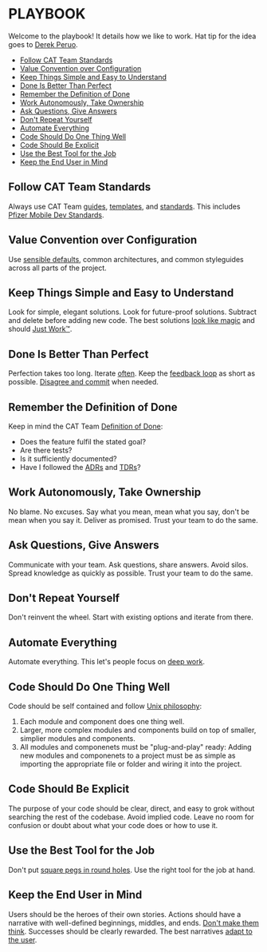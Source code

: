 # PLAYBOOK

Welcome to the playbook! It details how we like to work. Hat tip for the idea goes to [Derek Peruo](https://github.com/dperuo/about-me/wiki/Playbook).

<!-- TOC insertAnchor:false -->

- [Follow CAT Team Standards](#follow-cat-team-standards)
- [Value Convention over Configuration](#value-convention-over-configuration)
- [Keep Things Simple and Easy to Understand](#keep-things-simple-and-easy-to-understand)
- [Done Is Better Than Perfect](#done-is-better-than-perfect)
- [Remember the Definition of Done](#remember-the-definition-of-done)
- [Work Autonomously, Take Ownership](#work-autonomously-take-ownership)
- [Ask Questions, Give Answers](#ask-questions-give-answers)
- [Don't Repeat Yourself](#dont-repeat-yourself)
- [Automate Everything](#automate-everything)
- [Code Should Do One Thing Well](#code-should-do-one-thing-well)
- [Code Should Be Explicit](#code-should-be-explicit)
- [Use the Best Tool for the Job](#use-the-best-tool-for-the-job)
- [Keep the End User in Mind](#keep-the-end-user-in-mind)

<!-- /TOC -->

## Follow CAT Team Standards
Always use CAT Team [guides](https://teamdocs.digitalpfizer.com/style-guides-index), [templates](https://teamdocs.digitalpfizer.com/templates-index), and [standards](https://teamdocs.digitalpfizer.com). This includes [Pfizer Mobile Dev Standards](https://teamdocs.digitalpfizer.com/pfizer-mds).


## Value Convention over Configuration
Use [sensible defaults](https://en.wikipedia.org/wiki/Convention_over_configuration), common architectures, and common styleguides across all parts of the project.


## Keep Things Simple and Easy to Understand
Look for simple, elegant solutions. Look for future-proof solutions. Subtract and delete before adding new code. The best solutions [look like magic](https://www.youtube.com/watch?v=r2CbbBLVaPk) and should [Just Work™](https://en.wikipedia.org/wiki/Principle_of_least_astonishment).


## Done Is Better Than Perfect
Perfection takes too long. Iterate [often](https://www.youtube.com/watch?v=jHyU54GhfGs). Keep the [feedback loop](https://en.wikipedia.org/wiki/OODA_loop) as short as possible. [Disagree and commit](https://www.amazon.jobs/principles) when needed.


## Remember the Definition of Done
Keep in mind the CAT Team [Definition of Done](https://teamdocs.digitalpfizer.com/done-done):

* Does the feature fulfil the stated goal?
* Are there tests?
* Is it sufficiently documented?
* Have I followed the [ADRs](https://teamdocs.digitalpfizer.com/adr) and [TDRs](#)?


## Work Autonomously, Take Ownership
No blame. No excuses. Say what you mean, mean what you say, don't be mean when you say it. Deliver as promised. Trust your team to do the same.


## Ask Questions, Give Answers
Communicate with your team. Ask questions, share answers.  Avoid silos. Spread knowledge as quickly as possible. Trust your team to do the same.


## Don't Repeat Yourself
Don't reinvent the wheel. Start with existing options and iterate from there.


## Automate Everything
Automate everything. This let's people focus on [deep work](http://calnewport.com/blog/2012/11/21/knowledge-workers-are-bad-at-working-and-heres-what-to-do-about-it/).


## Code Should Do One Thing Well
Code should be self contained and follow [Unix philosophy](https://en.wikipedia.org/wiki/Unix_philosophy):

1. Each module and component does one thing well.
1. Larger, more complex modules and components build on top of smaller, simplier modules and components.
1. All modules and componenets must be "plug-and-play" ready: Adding new modules and componenets to a project must be as simple as importing the appropriate file or folder and wiring it into the project.


## Code Should Be Explicit
The purpose of your code should be clear, direct, and easy to grok without searching the rest of the codebase. Avoid implied code. Leave no room for confusion or doubt about what your code does or how to use it.


## Use the Best Tool for the Job
Don't put [square pegs in round holes](https://en.wikipedia.org/wiki/Square_peg_in_a_round_hole). Use the right tool for the job at hand.


## Keep the End User in Mind
Users should be the heroes of their own stories. Actions should have a narrative with well-defined beginnings, middles, and ends. [Don't make them think](http://www.uxbooth.com/articles/10-usability-lessons-from-steve-krugs-dont-make-me-think/). Successes should be clearly rewarded. The best narratives [adapt to the user](http://www.uxbooth.com/articles/progressive-content/).

